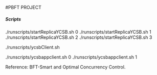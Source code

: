 #PBFT PROJECT



##### Scripts

./runscripts/startReplicaYCSB.sh 0
./runscripts/startReplicaYCSB.sh 1
./runscripts/startReplicaYCSB.sh 2
./runscripts/startReplicaYCSB.sh 3

./runscripts/ycsbClient.sh


./runscripts/ycsbappclient.sh 0
./runscripts/ycsbappclient.sh 1



Reference: BFT-Smart and Optimal Concurrency Control.

